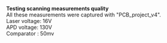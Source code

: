 **Testing scanning measurements quality**  
All these measurements were captured with "PCB_project_v4".  
Laser voltage: 16V  
APD voltage: 130V  
Comparator : 50mv  
